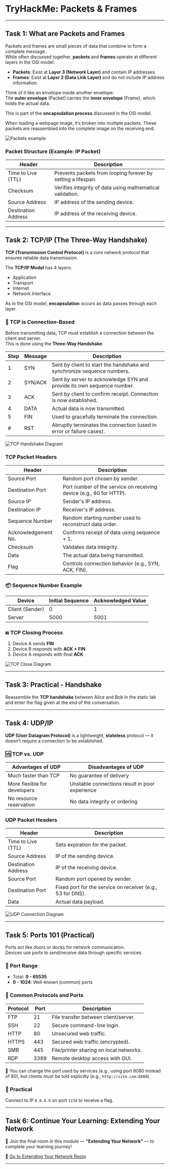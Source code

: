 # TryHackMe: Packets & Frames

---

## Task 1: What are Packets and Frames

Packets and frames are small pieces of data that combine to form a complete message.  
While often discussed together, **packets** and **frames** operate at different layers in the OSI model:

- **Packets**: Exist at **Layer 3 (Network Layer)** and contain IP addresses.  
- **Frames**: Exist at **Layer 2 (Data Link Layer)** and do not include IP address information.

Think of it like an envelope inside another envelope:  
The **outer envelope** (Packet) carries the **inner envelope** (Frame), which holds the actual data.

This is part of the **encapsulation process** discussed in the OSI model.

When loading a webpage image, it’s broken into multiple packets. These packets are reassembled into the complete image on the receiving end.

![Packets example](https://github.com/user-attachments/assets/19965211-9928-4ebf-9c05-afb636a9772f)

### Packet Structure (Example: IP Packet)

| Header              | Description                                                                 |
|---------------------|-----------------------------------------------------------------------------|
| Time to Live (TTL)  | Prevents packets from looping forever by setting a lifespan.                |
| Checksum            | Verifies integrity of data using mathematical validation.                   |
| Source Address      | IP address of the sending device.                                           |
| Destination Address | IP address of the receiving device.                                         |

---

## Task 2: TCP/IP (The Three-Way Handshake)

**TCP (Transmission Control Protocol)** is a core network protocol that ensures reliable data transmission.

The **TCP/IP Model** has 4 layers:
- Application
- Transport
- Internet
- Network Interface

As in the OSI model, **encapsulation** occurs as data passes through each layer.

### 🔄 TCP is Connection-Based

Before transmitting data, TCP must establish a connection between the client and server.  
This is done using the **Three-Way Handshake**:

| Step | Message  | Description                                                                 |
|------|----------|-----------------------------------------------------------------------------|
| 1    | SYN      | Sent by client to start the handshake and synchronize sequence numbers.     |
| 2    | SYN/ACK  | Sent by server to acknowledge SYN and provide its own sequence number.      |
| 3    | ACK      | Sent by client to confirm receipt. Connection is now established.           |
| 4    | DATA     | Actual data is now transmitted.                                              |
| 5    | FIN      | Used to gracefully terminate the connection.                                |
| #    | RST      | Abruptly terminates the connection (used in error or failure cases).        |

![TCP Handshake Diagram](https://github.com/user-attachments/assets/7f3b6d1c-ae67-4dec-b220-3e90d2b8dc4f)

### TCP Packet Headers

| Header              | Description                                                                 |
|---------------------|-----------------------------------------------------------------------------|
| Source Port         | Random port chosen by sender.                                               |
| Destination Port    | Port number of the service on receiving device (e.g., 80 for HTTP).         |
| Source IP           | Sender's IP address.                                                        |
| Destination IP      | Receiver's IP address.                                                      |
| Sequence Number     | Random starting number used to reconstruct data order.                     |
| Acknowledgement No. | Confirms receipt of data using sequence + 1.                                |
| Checksum            | Validates data integrity.                                                   |
| Data                | The actual data being transmitted.                                          |
| Flag                | Controls connection behavior (e.g., SYN, ACK, FIN).                         |

### 📦 Sequence Number Example

| Device         | Initial Sequence | Acknowledged Value |
|----------------|------------------|---------------------|
| Client (Sender)| 0                | 1                   |
| Server         | 5000             | 5001                |

### 🔚 TCP Closing Process

1. Device A sends **FIN**  
2. Device B responds with **ACK + FIN**  
3. Device A responds with final **ACK**

![TCP Close Diagram](https://github.com/user-attachments/assets/2b5bcfda-b834-4555-807b-70ee0206d5e1)

---

## Task 3: Practical - Handshake

Reassemble the **TCP handshake** between Alice and Bob in the static lab and enter the flag given at the end of the conversation.

---

## Task 4: UDP/IP

**UDP (User Datagram Protocol)** is a lightweight, **stateless** protocol — it doesn’t require a connection to be established.

### 🆚 TCP vs. UDP

| Advantages of UDP              | Disadvantages of UDP                            |
|-------------------------------|--------------------------------------------------|
| Much faster than TCP          | No guarantee of delivery                         |
| More flexible for developers  | Unstable connections result in poor experience   |
| No resource reservation       | No data integrity or ordering                    |

### UDP Packet Headers

| Header              | Description                                                                 |
|---------------------|-----------------------------------------------------------------------------|
| Time to Live (TTL)  | Sets expiration for the packet.                                             |
| Source Address      | IP of the sending device.                                                   |
| Destination Address | IP of the receiving device.                                                 |
| Source Port         | Random port opened by sender.                                               |
| Destination Port    | Fixed port for the service on receiver (e.g., 53 for DNS).                  |
| Data                | Actual data payload.                                                        |

![UDP Connection Diagram](https://github.com/user-attachments/assets/bc67f67f-e28a-4f2a-9f45-31d34ece82f2)

---

## Task 5: Ports 101 (Practical)

Ports act like doors or docks for network communication.  
Devices use ports to send/receive data through specific services.

### 🔢 Port Range
- Total: **0 - 65535**
- **0 - 1024**: Well-known (common) ports

### 📄 Common Protocols and Ports

| Protocol       | Port | Description                                                             |
|----------------|------|-------------------------------------------------------------------------|
| FTP            | 21   | File transfer between client/server.                                    |
| SSH            | 22   | Secure command-line login.                                              |
| HTTP           | 80   | Unsecured web traffic.                                                  |
| HTTPS          | 443  | Secured web traffic (encrypted).                                        |
| SMB            | 445  | File/printer sharing on local networks.                                 |
| RDP            | 3389 | Remote desktop access with GUI.                                         |

📌 You can change the port used by services (e.g., using port 8080 instead of 80), but clients must be told explicitly (e.g., `http://site.com:8080`).

### 🧪 Practical
Connect to IP `8.8.8.8` on port `1234` to receive a flag.

---

## Task 6: Continue Your Learning: Extending Your Network

🎯 Join the final room in this module — **\"Extending Your Network\"** — to complete your learning journey!

🔗 [Go to Extending Your Network Room](https://tryhackme.com)

---
